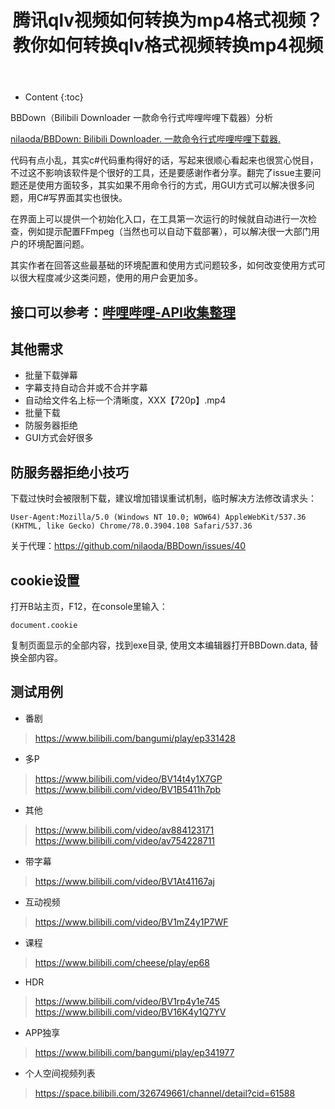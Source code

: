 ﻿---
layout:		post
category:	"soft"
title:		"腾讯qlv视频如何转换为mp4格式视频？教你如何转换qlv格式视频转换mp4视频"
tags:		[qlv,mp4]
---
- Content
{:toc}


BBDown（Bilibili Downloader 一款命令行式哔哩哔哩下载器）分析



[nilaoda/BBDown: Bilibili Downloader. 一款命令行式哔哩哔哩下载器.](https://github.com/nilaoda/BBDown)



​	代码有点小乱，其实c#代码重构得好的话，写起来很顺心看起来也很赏心悦目，不过这不影响该软件是个很好的工具，还是要感谢作者分享。翻完了issue主要问题还是使用方面较多，其实如果不用命令行的方式，用GUI方式可以解决很多问题，用C#写界面其实也很快。



​	在界面上可以提供一个初始化入口，在工具第一次运行的时候就自动进行一次检查，例如提示配置FFmpeg（当然也可以自动下载部署），可以解决很一大部门用户的环境配置问题。



​	其实作者在回答这些最基础的环境配置和使用方式问题较多，如何改变使用方式可以很大程度减少这类问题，使用的用户会更加多。



## 接口可以参考：[哔哩哔哩-API收集整理](https://github.com/SocialSisterYi/bilibili-API-collect)



## 其他需求

- 批量下载弹幕
- 字幕支持自动合并或不合并字幕
- 自动给文件名上标一个清晰度，XXX【720p】.mp4
- 批量下载
- 防服务器拒绝
- GUI方式会好很多



## 防服务器拒绝小技巧

下载过快时会被限制下载，建议增加错误重试机制，临时解决方法修改请求头：

```
User-Agent:Mozilla/5.0 (Windows NT 10.0; WOW64) AppleWebKit/537.36 (KHTML, like Gecko) Chrome/78.0.3904.108 Safari/537.36
```

关于代理：https://github.com/nilaoda/BBDown/issues/40



## cookie设置

打开B站主页，F12，在console里输入：

```
document.cookie
```


复制页面显示的全部内容，找到exe目录, 使用文本编辑器打开BBDown.data, 替换全部内容。



## 测试用例

- 番剧

> https://www.bilibili.com/bangumi/play/ep331428

- 多P 

> https://www.bilibili.com/video/BV14t4y1X7GP
> https://www.bilibili.com/video/BV1B5411h7pb

- 其他

> https://www.bilibili.com/video/av884123171
> https://www.bilibili.com/video/av754228711

- 带字幕

> https://www.bilibili.com/video/BV1At41167aj

- 互动视频

> https://www.bilibili.com/video/BV1mZ4y1P7WF

- 课程

> https://www.bilibili.com/cheese/play/ep68

- HDR

> https://www.bilibili.com/video/BV1rp4y1e745
> https://www.bilibili.com/video/BV16K4y1Q7YV

- APP独享

> https://www.bilibili.com/bangumi/play/ep341977

- 个人空间视频列表

> https://space.bilibili.com/326749661/channel/detail?cid=61588
